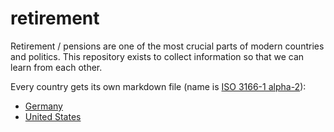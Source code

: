 # retirement
Retirement / pensions are one of the most crucial parts of modern countries and politics. This repository exists to collect information so that we can learn from each other.

Every country gets its own markdown file (name is [ISO 3166-1 alpha-2](https://en.wikipedia.org/wiki/ISO_3166-1_alpha-2)):

* [Germany](de.md)
* [United States](us.md)

